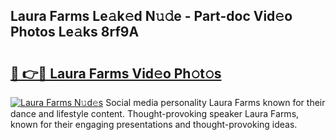 ## Laura Farms Le𝚊k𝚎d N𝚞𝚍e - Part-doc Vid𝚎o Photos Le𝚊ks 8rf9A

# <h2><a href="http://fbba7d.evod.top/?m=Laura+Farms">🔗 👉🔴 Laura Farms Vid𝚎o Ph𝚘t𝚘s</a></h2>

[![Laura Farms N𝚞d𝚎s](https://i.imgur.com/8V9OHl7.gif)](http://fbba7d.evod.top/?m=Laura+Farms)
Social media personality Laura Farms known for their dance and lifestyle content. Thought-provoking speaker Laura Farms, known for their engaging presentations and thought-provoking ideas. 
